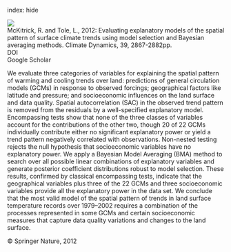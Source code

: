 index: hide

<div class="Citation">
    <div class="Citation-thumb CitationThumb-linked"  data-href="https://doi.org/10.1007/s00382-012-1418-9">
      <img src="https://static.claimspace.cloud/climate-study-static/refs/thumbs/10/McKitrick_and_Tole_2012-thumb.png" />
    </div>

  <div class="Citation-body">
    <div class="Citation-text">McKitrick, R. and Tole, L., 2012: Evaluating explanatory models of the spatial pattern of surface climate trends using model selection and Bayesian averaging methods. <span class="Article-journal">Climate Dynamics, </span><span class="Article-volume">39, </span>2867-2882pp.</div>
    <div class="Citation-links">
      <div class="CitationLink" data-href="https://doi.org/10.1007/s00382-012-1418-9">
        <div class="CitationLink-icon CitationLink-Doi"></div>
        <div class="CitationLink-text">DOI</div>
      </div>
      <div class="CitationLink" data-href="https://scholar.google.com/scholar?q=10.1007/s00382-012-1418-9">
        <div class="CitationLink-icon CitationLink-Scholar"></div>
        <div class="CitationLink-text">Google Scholar</div>
      </div>
    </div>
  </div>
</div>

We evaluate three categories of variables for explaining the spatial pattern of warming and cooling trends over land: predictions of general circulation models (GCMs) in response to observed forcings; geographical factors like latitude and pressure; and socioeconomic influences on the land surface and data quality. Spatial autocorrelation (SAC) in the observed trend pattern is removed from the residuals by a well-specified explanatory model. Encompassing tests show that none of the three classes of variables account for the contributions of the other two, though 20 of 22 GCMs individually contribute either no significant explanatory power or yield a trend pattern negatively correlated with observations. Non-nested testing rejects the null hypothesis that socioeconomic variables have no explanatory power. We apply a Bayesian Model Averaging (BMA) method to search over all possible linear combinations of explanatory variables and generate posterior coefficient distributions robust to model selection. These results, confirmed by classical encompassing tests, indicate that the geographical variables plus three of the 22 GCMs and three socioeconomic variables provide all the explanatory power in the data set. We conclude that the most valid model of the spatial pattern of trends in land surface temperature records over 1979–2002 requires a combination of the processes represented in some GCMs and certain socioeconomic measures that capture data quality variations and changes to the land surface.

<div class="Citation-copy">
&copy; Springer Nature, 2012
</div>